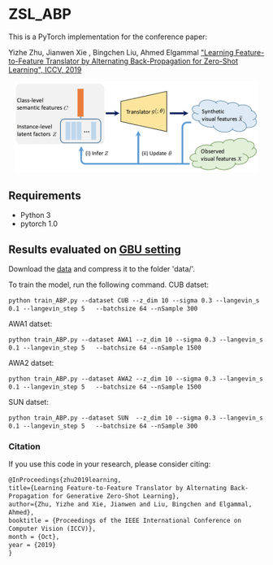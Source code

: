 # ZSL_ABP
This is a PyTorch implementation for the conference paper:

Yizhe Zhu, Jianwen Xie , Bingchen Liu, Ahmed Elgammal
["Learning Feature-to-Feature Translator by Alternating Back-Propagation for Zero-Shot Learning", ICCV, 2019](https://arxiv.org/pdf/1904.10056.pdf)

<p align="center">
    <img src="figures/teaser.png" width="480"\>
</p>

## Requirements
* Python 3
* pytorch 1.0

## Results evaluated on [GBU setting](https://arxiv.org/abs/1707.00600)

Download the [data](https://www.mpi-inf.mpg.de/departments/computer-vision-and-multimodal-computing/research/zero-shot-learning/zero-shot-learning-the-good-the-bad-and-the-ugly/) and compress it to the folder 'data/'.

To train the model, run the following command. 
CUB datset:
```shell
python train_ABP.py --dataset CUB --z_dim 10 --sigma 0.3 --langevin_s 0.1 --langevin_step 5   --batchsize 64 --nSample 300
```
AWA1 datset:
```shell
python train_ABP.py --dataset AWA1 --z_dim 10 --sigma 0.3 --langevin_s 0.1 --langevin_step 5   --batchsize 64 --nSample 1500
```
AWA2 datset:
```shell
python train_ABP.py --dataset AWA2 --z_dim 10 --sigma 0.3 --langevin_s 0.1 --langevin_step 5   --batchsize 64 --nSample 1500
```
SUN datset:
```shell
python train_ABP.py --dataset SUN  --z_dim 10 --sigma 0.3 --langevin_s 0.1 --langevin_step 5   --batchsize 64 --nSample 300 
```

### Citation
If you use this code in your research, please consider citing:
```
@InProceedings{zhu2019learning,
title={Learning Feature-to-Feature Translator by Alternating Back-Propagation for Generative Zero-Shot Learning},
author={Zhu, Yizhe and Xie, Jianwen and Liu, Bingchen and Elgammal, Ahmed},
booktitle = {Proceedings of the IEEE International Conference on Computer Vision (ICCV)},
month = {Oct},
year = {2019}
}
```

